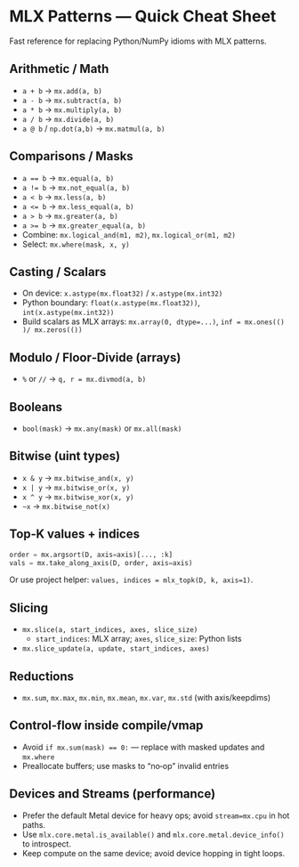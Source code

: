 # MLX Patterns — Quick Cheat Sheet

Fast reference for replacing Python/NumPy idioms with MLX patterns.

## Arithmetic / Math
- `a + b` → `mx.add(a, b)`
- `a - b` → `mx.subtract(a, b)`
- `a * b` → `mx.multiply(a, b)`
- `a / b` → `mx.divide(a, b)`
- `a @ b` / `np.dot(a,b)` → `mx.matmul(a, b)`

## Comparisons / Masks
- `a == b` → `mx.equal(a, b)`
- `a != b` → `mx.not_equal(a, b)`
- `a < b` → `mx.less(a, b)`
- `a <= b` → `mx.less_equal(a, b)`
- `a > b` → `mx.greater(a, b)`
- `a >= b` → `mx.greater_equal(a, b)`
- Combine: `mx.logical_and(m1, m2)`, `mx.logical_or(m1, m2)`
- Select: `mx.where(mask, x, y)`

## Casting / Scalars
- On device: `x.astype(mx.float32)` / `x.astype(mx.int32)`
- Python boundary: `float(x.astype(mx.float32))`, `int(x.astype(mx.int32))`
- Build scalars as MLX arrays: `mx.array(0, dtype=...)`, `inf = mx.ones(() )/ mx.zeros(())`

## Modulo / Floor‑Divide (arrays)
- `%` or `//` → `q, r = mx.divmod(a, b)`

## Booleans
- `bool(mask)` → `mx.any(mask)` or `mx.all(mask)`

## Bitwise (uint types)
- `x & y` → `mx.bitwise_and(x, y)`
- `x | y` → `mx.bitwise_or(x, y)`
- `x ^ y` → `mx.bitwise_xor(x, y)`
- `~x` → `mx.bitwise_not(x)`

## Top‑K values + indices
```python
order = mx.argsort(D, axis=axis)[..., :k]
vals = mx.take_along_axis(D, order, axis=axis)
```
Or use project helper: `values, indices = mlx_topk(D, k, axis=1)`.

## Slicing
- `mx.slice(a, start_indices, axes, slice_size)`
  - `start_indices`: MLX array; `axes`, `slice_size`: Python lists
- `mx.slice_update(a, update, start_indices, axes)`

## Reductions
- `mx.sum`, `mx.max`, `mx.min`, `mx.mean`, `mx.var`, `mx.std` (with axis/keepdims)

## Control‑flow inside compile/vmap
- Avoid `if mx.sum(mask) == 0:` — replace with masked updates and `mx.where`
- Preallocate buffers; use masks to “no‑op” invalid entries

## Devices and Streams (performance)
- Prefer the default Metal device for heavy ops; avoid `stream=mx.cpu` in hot paths.
- Use `mlx.core.metal.is_available()` and `mlx.core.metal.device_info()` to introspect.
- Keep compute on the same device; avoid device hopping in tight loops.
